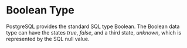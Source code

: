 # Boolean Type

PostgreSQL provides the standard SQL type Boolean. The Boolean data type can have the states *true*, *false*, and a third state, *unknown*, which is represented by the SQL null value.